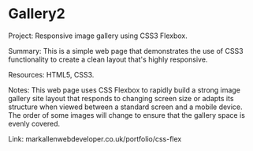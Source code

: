 # Gallery2

Project: Responsive image gallery using CSS3 Flexbox.

Summary: This is a simple web page that demonstrates the use of CSS3 functionality to create a clean layout that's highly responsive.

Resources: HTML5, CSS3.

Notes: This web page uses CSS Flexbox to rapidly build a strong image gallery site layout that responds to changing screen size or adapts its structure when viewed between a standard screen and a mobile device. The order of some images will change to ensure that the gallery space is evenly covered.

Link: markallenwebdeveloper.co.uk/portfolio/css-flex

